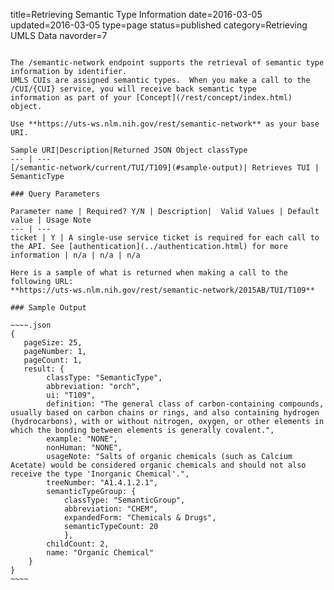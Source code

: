 title=Retrieving Semantic Type Information
date=2016-03-05
updated=2016-03-05
type=page
status=published
category=Retrieving UMLS Data
navorder=7
~~~~~~

The /semantic-network endpoint supports the retrieval of semantic type information by identifier.
UMLS CUIs are assigned semantic types.  When you make a call to the /CUI/{CUI} service, you will receive back semantic type
information as part of your [Concept](/rest/concept/index.html) object.

Use **https://uts-ws.nlm.nih.gov/rest/semantic-network** as your base URI.

Sample URI|Description|Returned JSON Object classType
--- | ---
[/semantic-network/current/TUI/T109](#sample-output)| Retrieves TUI | SemanticType

### Query Parameters

Parameter name | Required? Y/N | Description|  Valid Values | Default value | Usage Note
--- | ---
ticket | Y | A single-use service ticket is required for each call to the API. See [authentication](../authentication.html) for more information | n/a | n/a | n/a

Here is a sample of what is returned when making a call to the following URL:
**https://uts-ws.nlm.nih.gov/rest/semantic-network/2015AB/TUI/T109**

### Sample Output

~~~~.json
{
   pageSize: 25,
   pageNumber: 1,
   pageCount: 1,
   result: {
        classType: "SemanticType",
        abbreviation: "orch",
        ui: "T109",
        definition: "The general class of carbon-containing compounds, usually based on carbon chains or rings, and also containing hydrogen (hydrocarbons), with or without nitrogen, oxygen, or other elements in which the bonding between elements is generally covalent.",
        example: "NONE",
        nonHuman: "NONE",
        usageNote: "Salts of organic chemicals (such as Calcium Acetate) would be considered organic chemicals and should not also receive the type 'Inorganic Chemical'.",
        treeNumber: "A1.4.1.2.1",
        semanticTypeGroup: {
            classType: "SemanticGroup",
            abbreviation: "CHEM",
            expandedForm: "Chemicals & Drugs",
            semanticTypeCount: 20
            },
        childCount: 2,
        name: "Organic Chemical"
    }
}
~~~~
